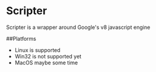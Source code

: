 # Scripter
Scripter is a wrapper around Google's v8 javascript engine

##Platforms
- Linux is supported
- Win32 is not supported yet
- MacOS maybe some time